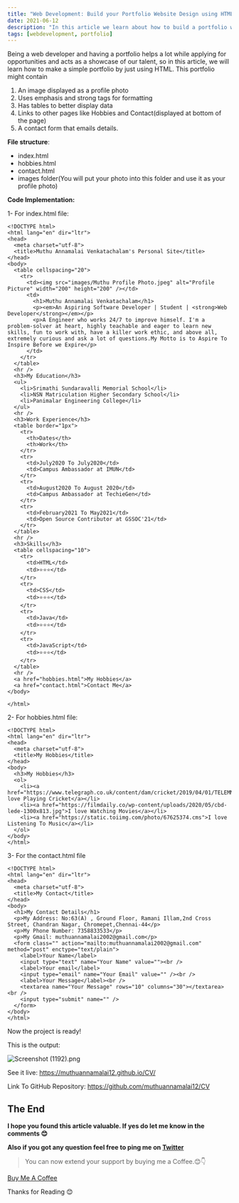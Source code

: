 ```yaml
---
title: "Web Development: Build your Portfolio Website Design using HTML"
date: 2021-06-12
description: "In this article we learn about how to build a portfolio website using HTML"
tags: [webdevelopment, portfolio]
---
```


Being a web developer and having a portfolio helps a lot while applying for opportunities and acts as a showcase of our talent, so in this article, we will learn how to make a simple portfolio by just using HTML. This portfolio might contain

1. An image displayed as a profile photo
2. Uses emphasis and strong tags for formatting
3. Has tables to better display data
4. Links to other pages like Hobbies and Contact(displayed at bottom of the page)
5. A contact form that emails details.

**File structure**:

- index.html
- hobbies.html
- contact.html
- images folder(You will put your photo into this folder and use it as your profile photo)

**Code Implementation:**

1- For index.html file:

```
<!DOCTYPE html>
<html lang="en" dir="ltr">
<head>
  <meta charset="utf-8">
  <title>Muthu Annamalai Venkatachalam's Personal Site</title>
</head>
<body>
  <table cellspacing="20">
    <tr>
      <td><img src="images/Muthu Profile Photo.jpeg" alt="Profile Picture" width="200" height="200" /></td>
      <td>
        <h1>Muthu Annamalai Venkatachalam</h1>
        <p><em>An Aspiring Software Developer | Student | <strong>Web Developer</strong></em></p>
        <p>A Engineer who works 24/7 to improve himself. I'm a problem-solver at heart, highly teachable and eager to learn new skills, fun to work with, have a killer work ethic, and above all, extremely curious and ask a lot of questions.My Motto is to Aspire To Inspire Before we Expire</p>
      </td>
    </tr>
  </table>
  <hr />
  <h3>My Education</h3>
  <ul>
    <li>Srimathi Sundaravalli Memorial School</li>
    <li>NSN Matriculation Higher Secondary School</li>
    <li>Panimalar Engineering College</li>
  </ul>
  <hr />
  <h3>Work Experience</h3>
  <table border="1px">
    <tr>
      <th>Dates</th>
      <th>Work</th>
    </tr>
    <tr>
      <td>July2020 To July2020</td>
      <td>Campus Ambassador at IMUN</td>
    </tr>
    <tr>
      <td>August2020 To August 2020</td>
      <td>Campus Ambassador at TechieGen</td>
    </tr>
    <tr>
      <td>February2021 To May2021</td>
      <td>Open Source Contributor at GSSOC'21</td>
    </tr>
  </table>
  <hr />
  <h3>Skills</h3>
  <table cellspacing="10">
    <tr>
      <td>HTML</td>
      <td>⭐⭐⭐</td>
    </tr>
    <tr>
      <td>CSS</td>
      <td>⭐⭐⭐</td>
    </tr>
    <tr>
      <td>Java</td>
      <td>⭐⭐⭐</td>
    </tr>
    <tr>
      <td>JavaScript</td>
      <td>⭐⭐⭐</td>
    </tr>
  </table>
  <hr />
  <a href="hobbies.html">My Hobbies</a>
  <a href="contact.html">Contact Me</a>
</body>

</html>

```

2- For hobbies.html file:

```
<!DOCTYPE html>
<html lang="en" dir="ltr">
<head>
  <meta charset="utf-8">
  <title>My Hobbies</title>
</head>
<body>
  <h3>My Hobbies</h3>
  <ol>
    <li><a href="https://www.telegraph.co.uk/content/dam/cricket/2019/04/01/TELEMMGLPICT000192546944_trans_NvBQzQNjv4Bq900leoZVuq6ru6F43OqP_mjnRw13ichYxOyPsROrpNM.jpeg">I love Playing Cricket</a></li>
    <li><a href="https://filmdaily.co/wp-content/uploads/2020/05/cbd-lede-1300x813.jpg">I love Watching Movies</a></li>
    <li><a href="https://static.toiimg.com/photo/67625374.cms">I love Listening To Music</a></li>
  </ol>
</body>
</html>

```

3- For the contact.html file

```
<!DOCTYPE html>
<html lang="en" dir="ltr">
<head>
  <meta charset="utf-8">
  <title>My Contact</title>
</head>
<body>
  <h1>My Contact Details</h1>
  <p>My Address: No:63(A) , Ground Floor, Ramani Illam,2nd Cross Street, Chandran Nagar, Chromepet,Chennai-44</p>
  <p>My Phone Number: 7358833533</p>
  <p>My Gmail: muthuannamalai2002@gmail.com</p>
  <form class="" action="mailto:muthuannamalai2002@gmail.com" method="post" enctype="text/plain">
    <label>Your Name</label>
    <input type="text" name="Your Name" value=""><br />
    <label>Your email</label>
    <input type="email" name="Your Email" value="" /><br />
    <label>Your Message</label><br />
    <textarea name="Your Message" rows="10" columns="30"></textarea><br />
    <input type="submit" name="" />
  </form>
</body>
</html>

```

Now the project is ready!

This is the output:

![Screenshot (1192).png](https://cdn.hashnode.com/res/hashnode/image/upload/v1623473693265/3I4BhSR6y.png)

See it live: https://muthuannamalai12.github.io/CV/

Link To GitHub Repository: https://github.com/muthuannamalai12/CV

## The End

**I hope you found this article valuable. If yes do let me know in the comments 😊**

**Also if you got any question feel free to ping me on [Twitter](https://twitter.com/muthuannamalai_)**

> You can now extend your support by buying me a Coffee.😊👇

[Buy Me A Coffee](https://www.buymeacoffee.com/muthuannamalai)

Thanks for Reading 😊
